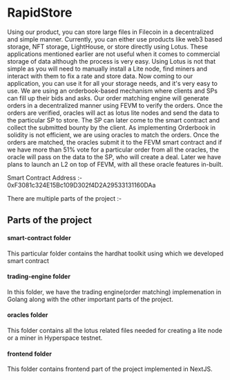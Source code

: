 # RapidStore



Using our product, you can store large files in Filecoin in a decentralized and simple manner. Currently, you can either use products like web3 based storage, NFT storage, LightHouse, or store directly using Lotus. These applications mentioned earlier are not useful when it comes to commercial storage of data although the process is very easy. Using Lotus is not that simple as you will need to manually install a Lite node, find miners and interact with them to fix a rate and store data. Now coming to our application, you can use it for all your storage needs, and it's very easy to use. We are using an orderbook-based mechanism where clients and SPs can fill up their bids and asks. Our order matching engine will generate orders in a decentralized manner using FEVM to verify the orders. Once the orders are verified, oracles will act as lotus lite nodes and send the data to the particular SP to store. The SP can later come to the smart contract and collect the submitted bounty by the client. As implementing Orderbook in solidity is not efficient, we are using oracles to match the orders. Once the orders are matched, the oracles submit it to the FEVM smart contract and if we have more than 51% vote for a particular order from all the oracles, the oracle will pass on the data to the SP, who will create a deal. Later we have plans to launch an L2 on top of FEVM, with all these oracle features in-built.

Smart Contract Address :- 0xF3081c324E15Bc109D302f4D2A29533131160DAa


There are multiple parts of the project :- 


## Parts of the project

#### smart-contract folder

This particular folder contains the hardhat toolkit using which we developed smart contract

#### trading-engine folder

In this folder, we have the trading engine(order matching) implemenation in Golang along with the other important parts of the project.

#### oracles folder

This folder contains all the lotus related files needed for creating a lite node or a miner in Hyperspace testnet.

#### frontend folder

This folder contains frontend part of the project implemented in NextJS.



